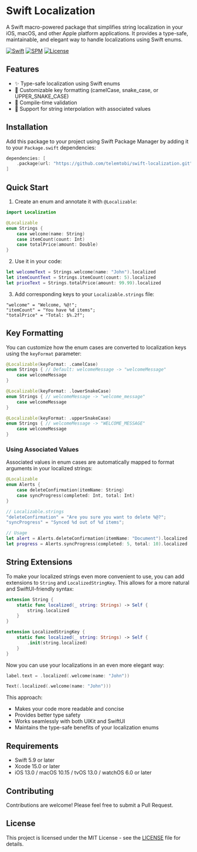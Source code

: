 # Swift Localization

A Swift macro-powered package that simplifies string localization in your iOS, macOS, and other Apple platform applications. It provides a type-safe, maintainable, and elegant way to handle localizations using Swift enums.

[![Swift](https://img.shields.io/badge/Swift-5.9+-orange.svg)](https://swift.org)
[![SPM](https://img.shields.io/badge/SPM-Compatible-brightgreen.svg)](https://swift.org/package-manager)
[![License](https://img.shields.io/badge/License-MIT-blue.svg)](LICENSE)

## Features

- ✨ Type-safe localization using Swift enums
- 🔧 Customizable key formatting (camelCase, snake_case, or UPPER_SNAKE_CASE)
- 💪 Compile-time validation
- 🎯 Support for string interpolation with associated values

## Installation

Add this package to your project using Swift Package Manager by adding it to your `Package.swift` dependencies:

```swift
dependencies: [
    .package(url: "https://github.com/telemtobi/swift-localization.git", from: "1.0.0")
]
```

## Quick Start

1. Create an enum and annotate it with `@Localizable`:

```swift
import Localization

@Localizable
enum Strings {
    case welcome(name: String)
    case itemCount(count: Int)
    case totalPrice(amount: Double)
}
```

2. Use it in your code:

```swift
let welcomeText = Strings.welcome(name: "John").localized
let itemCountText = Strings.itemCount(count: 5).localized
let priceText = Strings.totalPrice(amount: 99.99).localized
```

3. Add corresponding keys to your `Localizable.strings` file:

```
"welcome" = "Welcome, %@!";
"itemCount" = "You have %d items";
"totalPrice" = "Total: $%.2f";
```

## Key Formatting

You can customize how the enum cases are converted to localization keys using the `keyFormat` parameter:

```swift
@Localizable(keyFormat: .camelCase)
enum Strings { // Default: welcomeMessage -> "welcomeMessage"
    case welcomeMessage
}

@Localizable(keyFormat: .lowerSnakeCase)
enum Strings { // welcomeMessage -> "welcome_message"
    case welcomeMessage
}

@Localizable(keyFormat: .upperSnakeCase)
enum Strings { // welcomeMessage -> "WELCOME_MESSAGE"
    case welcomeMessage
}
```

### Using Associated Values

Associated values in enum cases are automatically mapped to format arguments in your localized strings:

```swift
@Localizable
enum Alerts {
    case deleteConfirmation(itemName: String)
    case syncProgress(completed: Int, total: Int)
}

// Localizable.strings
"deleteConfirmation" = "Are you sure you want to delete %@?";
"syncProgress" = "Synced %d out of %d items";

// Usage
let alert = Alerts.deleteConfirmation(itemName: "Document").localized
let progress = Alerts.syncProgress(completed: 5, total: 10).localized
```

## String Extensions

To make your localized strings even more convenient to use, you can add extensions to `String` and `LocalizedStringKey`. This allows for a more natural and SwiftUI-friendly syntax:

```swift
extension String {
    static func localized(_ string: Strings) -> Self {
        string.localized
    }
}

extension LocalizedStringKey {
    static func localized(_ string: Strings) -> Self {
        .init(string.localized)
    }
}
```

Now you can use your localizations in an even more elegant way:

```swift
label.text = .localized(.welcome(name: "John"))

Text(.localized(.welcome(name: "John")))
```

This approach:
- Makes your code more readable and concise
- Provides better type safety
- Works seamlessly with both UIKit and SwiftUI
- Maintains the type-safe benefits of your localization enums

## Requirements

- Swift 5.9 or later
- Xcode 15.0 or later
- iOS 13.0 / macOS 10.15 / tvOS 13.0 / watchOS 6.0 or later

## Contributing

Contributions are welcome! Please feel free to submit a Pull Request.

## License

This project is licensed under the MIT License - see the [LICENSE](LICENSE) file for details.
